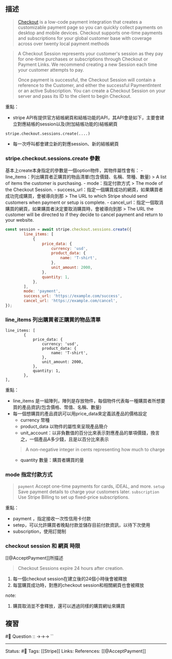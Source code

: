 
## 描述
> [Checkout](https://stripe.com/payments/checkout) is a low-code payment integration that creates a customizable payment page so you can quickly collect payments on desktop and mobile devices. Checkout supports one-time payments and subscriptions for your global customer base with coverage across over twenty local payment methods

> A Checkout Session represents your customer's session as they pay for one-time purchases or subscriptions through Checkout or Payment Links. We recommend creating a new Session each time your customer attempts to pay.
> 
> Once payment is successful, the Checkout Session will contain a reference to the Customer, and either the successful PaymentIntent or an active Subscription. You can create a Checkout Session on your server and pass its ID to the client to begin Checkout.


重點：
- stripe API有提供官方結帳網頁和結帳功能的API，其API會是如下，主要會建立對應結帳的session以及(附加結帳功能的)結帳網頁
```
stripe.checkout.sessions.create(....)
```
- 每一次呼叫都會建立新的對應session、新的結帳網頁
### stripe.checkout.sessions.create 參數

 基本上create本身指定的參數是一個option物件，其物件屬性會有：
 	- line_items：列出購買者正購買的物品清單(包含價錢、名稱、幣種、數量)
	> A list of items the customer is purchasing.
	- mode：指定付款方式
	> The mode of the Checkout Session.
	- success_url：指定一個購買成功的網頁，如果購買者成功完成購買，會被導向到那
	> The URL to which Stripe should send customers when payment or setup is complete.
	- cancel_url：指定一個取消購買的網頁，如果購買者決定要取消購買時，會被導向到那
	> The URL the customer will be directed to if they decide to cancel payment and return to your website.
```js
const session = await stripe.checkout.sessions.create({
		line_items: [
			{
				price_data: {
					currency: 'usd',
					product_data: {
						name: 'T-shirt',
					},
					unit_amount: 2000,
				},
				quantity: 1,
			},
		],
		mode: 'payment',
		success_url: 'https://example.com/success',
		cancel_url: 'https://example.com/cancel',
});
```


### line_items 列出購買者正購買的物品清單
```
line_items: [
		{
			price_data: {
				currency: 'usd',
				product_data: {
					name: 'T-shirt',
				},
				unit_amount: 2000,
			},
			quantity: 1,
		},
],

```
重點：
- line_items 是一組陣列，陣列是存放物件，每個物件代表每一種購買者所想要買的產品資訊(包含價格、幣值、名稱、數量)
- 每一個想購買的產品資訊可以用price_data來定義該產品的價格設定
	- currency 幣種
	- product_data 以物件的屬性來呈現產品簡介
	- unit_account：以非負數值的百分比來表示對應產品的單項價錢，換言之，一個產品A多少錢，且是以百分比來表示
	> A non-negative integer in cents representing how much to charge
	- quantity 數量：購買者購買的量
### mode 指定付款方式
> `payment` Accept one-time payments for cards, iDEAL, and more.
> `setup` Save payment details to charge your customers later.
> `subscription` Use Stripe Billing to set up fixed-price subscriptions.

重點：
- payment ，指定接收一次性信用卡付款
- setep，可以允許購買者晚點付款並儲存目前付款資訊，以待下次使用
- subscription，使用訂閱制



### checkout session 和 網頁 時限
[[@AcceptPayment]]所描述
> Checkout Sessions expire 24 hours after creation.


1. 每一個checkout session在建立後的24個小時後會被釋放
2. 每當購買成功時，對應的checkout session和相關網頁也會被釋放


note:
1. 購買取消並不會釋放，還可以透過同樣的購買網址來購買


## 複習
#🧠 Question :: ->->-> ``
<!--SR:!2022-07-15,10,250-->

---
Status: #🌱 
Tags:
[[Stripe]]
Links:
References:
[[@AcceptPayment]]